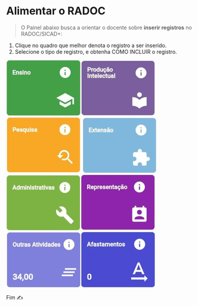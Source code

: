 # Alimentar o RADOC

> O Painel abaixo busca a orientar o docente sobre **inserir registros** no RADOC/SICAD+:
1. Clique no quadro que melhor denota o registro a ser inserido.
1. Selecione o tipo de registro, e obtenha COMO INCLUIR o registro.

[![](../media/painel-ensino.jpg)](./painel-radoc-ensino.md#radoc-&#x2015;-ensino/)[![](../media/painel-producao-intelectual.jpg)](./painel-radoc-producao.md/)[![](../media/painel-pesquisa.jpg)](./painel-radoc-pesquisa.md/)
[![](../media/painel-extensao.jpg)](./painel-radoc-extensao.md/)[![](../media/painel-administracao.jpg)](./painel-radoc-administracao.md/)[![](../media/painel-representacao.jpg)](./painel-radoc-representacao.md/)
[![](../media/painel-outras-atividades.jpg)](./painel-radoc-outras.md/)[![](../media/painel-afastamento.jpg)](./painel-radoc-afastamento.md/)

Fim &#9997;
